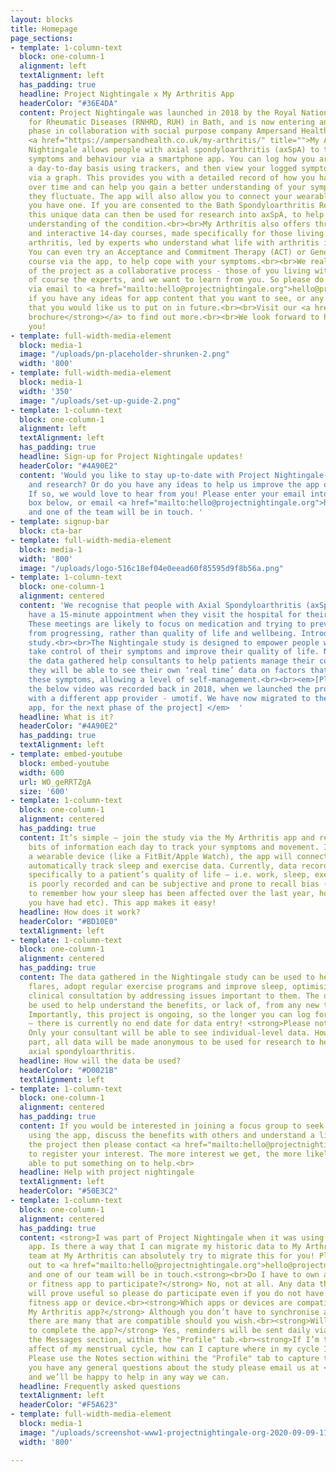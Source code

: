 ```yaml
---
layout: blocks
title: Homepage
page_sections:
- template: 1-column-text
  block: one-column-1
  alignment: left
  textAlignment: left
  has_padding: true
  headline: Project Nightingale x My Arthritis App
  headerColor: "#36E4DA"
  content: Project Nightingale was launched in 2018 by the Royal National Hospital
    for Rheumatic Diseases (RNHRD, RUH) in Bath, and is now entering an exciting new
    phase in collaboration with social purpose company Ampersand Health and the existing
    <a href="https://ampersandhealth.co.uk/my-arthritis/" title="">My Arthritis app</a>!<br><br>Project
    Nightingale allows people with axial spondyloarthritis (axSpA) to track daily
    symptoms and behaviour via a smartphone app. You can log how you are feeling on
    a day-to-day basis using trackers, and then view your logged symptoms over time
    via a graph. This provides you with a detailed record of how you have been feeling
    over time and can help you gain a better understanding of your symptoms and how
    they fluctuate. The app will also allow you to connect your wearable device if
    you have one. If you are consented to the Bath Spondyloarthritis Research Biobank,
    this unique data can then be used for research into axSpA, to help us gain a better
    understanding of the condition.<br><br>My Arthritis also offers three engaging
    and interactive 14-day courses, made specifically for those living with inflammatory
    arthritis, led by experts who understand what life with arthritis is really like.
    You can even try an Acceptance and Commitment Therapy (ACT) or General Wellbeing
    course via the app, to help cope with your symptoms.<br><br>We really do see development
    of the project as a collaborative process - those of you living with axSpA are
    of course the experts, and we want to learn from you. So please do get in touch
    via email to <a href="mailto:hello@projectnightingale.org">hello@projectnightingale.org</a>
    if you have any ideas for app content that you want to see, or any community events
    that you would like us to put on in future.<br><br>Visit our <a href="https://eur01.safelinks.protection.outlook.com/?url=https%3A%2F%2Fpublications.ampersandhealth.co.uk%2Fview%2F472283392%2F&amp;data=04%7C01%7Crlb60%40bath.ac.uk%7Caf1aa8a4dfa94cd13f8f08d9e18677f0%7C377e3d224ea1422db0ad8fcc89406b9e%7C0%7C0%7C637788789951521814%7CUnknown%7CTWFpbGZsb3d8eyJWIjoiMC4wLjAwMDAiLCJQIjoiV2luMzIiLCJBTiI6Ik1haWwiLCJXVCI6Mn0%3D%7C3000&amp;sdata=PUTABizZq4MVQ32bFhFZtwfR5UsIqHcWf1YngN2FPJs%3D&amp;reserved=0"><strong>online
    brochure</strong></a> to find out more.<br><br>We look forward to hearing from
    you!
- template: full-width-media-element
  block: media-1
  image: "/uploads/pn-placeholder-shrunken-2.png"
  width: '800'
- template: full-width-media-element
  block: media-1
  width: '350'
  image: "/uploads/set-up-guide-2.png"
- template: 1-column-text
  block: one-column-1
  alignment: left
  textAlignment: left
  has_padding: true
  headline: Sign-up for Project Nightingale updates!
  headerColor: "#4A90E2"
  content: 'Would you like to stay up-to-date with Project Nightingale-related news
    and research? Or do you have any ideas to help us improve the app or app content?
    If so, we would love to hear from you! Please enter your email into the sign-up
    box below, or email <a href="mailto:hello@projectnightingale.org">hello@projectnightingale.org</a>
    and one of the team will be in touch. '
- template: signup-bar
  block: cta-bar
- template: full-width-media-element
  block: media-1
  width: '800'
  image: "/uploads/logo-516c18ef04e0eead60f85595d9f8b56a.png"
- template: 1-column-text
  block: one-column-1
  alignment: centered
  content: 'We recognise that people with Axial Spondyloarthritis (axSpA) may only
    have a 15-minute appointment when they visit the hospital for their check-up.
    These meetings are likely to focus on medication and trying to prevent the condition
    from progressing, rather than quality of life and wellbeing. Introducing…the <strong>‘Nightingale’</strong>
    study.<br><br>The Nightingale study is designed to empower people with axSpA to
    take control of their symptoms and improve their quality of life. Not only will
    the data gathered help consultants to help patients manage their condition, but
    they will be able to see their own ‘real time’ data on factors that may influence
    these symptoms, allowing a level of self-management.<br><br><em>[Please note that
    the below video was recorded back in 2018, when we launched the project in collaboration
    with a different app provider - umotif. We have now migrated to the My Arthritis
    app, for the next phase of the project] </em>  '
  headline: What is it?
  headerColor: "#4A90E2"
  has_padding: true
  textAlignment: left
- template: embed-youtube
  block: embed-youtube
  width: 600
  url: WO_geRRTZgA
  size: '600'
- template: 1-column-text
  block: one-column-1
  alignment: centered
  has_padding: true
  content: It’s simple – join the study via the My Arthritis app and record a few
    bits of information each day to track your symptoms and movement. If you have
    a wearable device (like a FitBit/Apple Watch), the app will connect with it and
    automatically track sleep and exercise data. Currently, data recorded relating
    specifically to a patient’s quality of life – i.e. work, sleep, exercise and flares,
    is poorly recorded and can be subjective and prone to recall bias (it can be difficult
    to remember how your sleep has been affected over the last year, how many flares
    you have had etc). This app makes it easy!
  headline: How does it work?
  headerColor: "#BD10E0"
  textAlignment: left
- template: 1-column-text
  block: one-column-1
  alignment: centered
  has_padding: true
  content: The data gathered in the Nightingale study can be used to help predict
    flares, adopt regular exercise programs and improve sleep, optimising a patient’s
    clinical consultation by addressing issues important to them. The data could also
    be used to help understand the benefits, or lack of, from any new treatments started.
    Importantly, this project is ongoing, so the longer you can log for the better
    – there is currently no end date for data entry! <strong>Please note:</strong>
    Only your consultant will be able to see individual-level data. However, by taking
    part, all data will be made anonymous to be used for research to help others with
    axial spondyloarthritis.
  headline: How will the data be used?
  headerColor: "#D0021B"
  textAlignment: left
- template: 1-column-text
  block: one-column-1
  alignment: centered
  has_padding: true
  content: If you would be interested in joining a focus group to seek help and assistance
    using the app, discuss the benefits with others and understand a little more about
    the project then please contact <a href="mailto:hello@projectnightingale.org">hello@projectnightingale.org</a>
    to register your interest. The more interest we get, the more likely we’ll be
    able to put something on to help.<br>
  headline: Help with project nightingale
  textAlignment: left
  headerColor: "#50E3C2"
- template: 1-column-text
  block: one-column-1
  alignment: centered
  has_padding: true
  content: <strong>I was part of Project Nightingale when it was using the uMotif
    app. Is there a way that I can migrate my historic data to My Arthritis? </strong>The
    team at My Arthritis can absolutely try to migrate this for you! Please reach
    out to <a href="mailto:hello@projectnightingale.org">hello@projectnightingale.org</a>
    and one of our team will be in touch.<strong><br>Do I have to own a fitness device
    or fitness app to participate?</strong> No, not at all. Any data that we can gather
    will prove useful so please do participate even if you do not have access to a
    fitness app or device.<br><strong>Which apps or devices are compatible with the
    My Arthritis app?</strong> Although you don’t have to synchronise an app or device,
    there are many that are compatible should you wish.<br><strong>Will I be reminded
    to complete the app?</strong> Yes, reminders will be sent daily via email and
    the Messages section, within the "Profile" tab.<br><strong>If I’m tracking the
    affect of my menstrual cycle, how can I capture where in my cycle I am?</strong>
    Please use the Notes section withini the "Profile" tab to capture this information.<br>If
    you have any general questions about the study please email us at <a href="mailto:hello@projectnightingale.org">hello@projectnightingale.org</a>
    and we’ll be happy to help in any way we can.
  headline: Frequently asked questions
  textAlignment: left
  headerColor: "#F5A623"
- template: full-width-media-element
  block: media-1
  image: "/uploads/screenshot-www1-projectnightingale-org-2020-09-09-11_46_05.png"
  width: '800'

---
```

